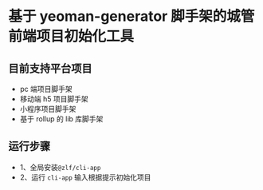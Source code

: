 <!--
 * @Author: zhoulf
 * @FilePath: /cli-app/README..md
 * @Date: 2023-05-04 10:57:23
 * @LastEditors: zhoulf
 * @LastEditTime: 2023-05-04 10:57:31
 * @Description:
-->

# 基于 yeoman-generator 脚手架的城管前端项目初始化工具

## 目前支持平台项目

- pc 端项目脚手架
- 移动端 h5 项目脚手架
- 小程序项目脚手架
- 基于 rollup 的 lib 库脚手架

## 运行步骤

- 1、全局安装`@zlf/cli-app`
- 2、运行 `cli-app` 输入根据提示初始化项目

